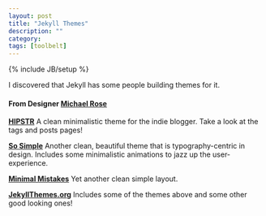 ```yaml
---
layout: post
title: "Jekyll Themes"
description: ""
category: 
tags: [toolbelt]
---
```

{% include JB/setup %}

I discovered that Jekyll has some people building themes for it.

#### From Designer [Michael Rose](http://mademistakes.com)
**[HIPSTR](http://mmistakes.github.io/hpstr-jekyll-theme/)**
	A clean minimalistic theme for the indie blogger. Take a look at the tags and posts pages!

**[So Simple](http://mmistakes.github.io/so-simple-theme/)**
	Another clean, beautiful theme that is typography-centric in design. Includes some minimalistic animations to jazz up the user-experience.

**[Minimal Mistakes](http://mmistakes.github.io/minimal-mistakes/)**
	Yet another clean simple layout.

**[JekyllThemes.org](http://jekyllthemes.org/)**
	Includes some of the themes above and some other good looking ones!